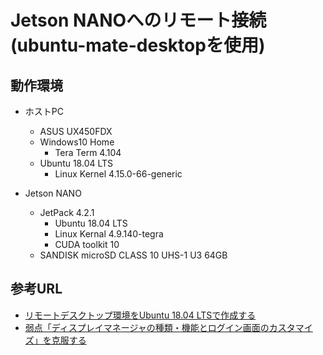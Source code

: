 # Jetson NANOへのリモート接続(ubuntu-mate-desktopを使用)

## 動作環境

- ホストPC
  - ASUS UX450FDX
  - Windows10 Home
    - Tera Term 4.104
  - Ubuntu 18.04 LTS
    - Linux Kernel 4.15.0-66-generic

- Jetson NANO
  - JetPack 4.2.1
    - Ubuntu 18.04 LTS
    - Linux Kernal 4.9.140-tegra
    - CUDA toolkit 10
  - SANDISK microSD CLASS 10 UHS-1 U3 64GB

## 参考URL

- [リモートデスクトップ環境をUbuntu 18.04 LTSで作成する](https://qiita.com/ryo-endo/items/00f3ec125917acf4cec7)
- [弱点「ディスプレイマネージャの種類・機能とログイン画面のカスタマイズ」を克服する](https://itjinzai-lab.jp/article/detail/37)